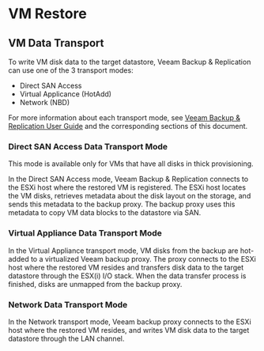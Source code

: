 # VM Restore

## VM Data Transport

To write VM disk data to the target datastore, Veeam Backup &
Replication can use one of the 3 transport modes:

- Direct SAN Access
- Virtual Applicance (HotAdd)
- Network (NBD)

For more information about each transport mode, see [Veeam Backup &
Replication User
Guide](https://helpcenter.veeam.com/docs/backup/vsphere/transport_modes.html?ver=95)
and the corresponding sections of this document.

### Direct SAN Access Data Transport Mode

This mode is available only for VMs that have all disks in thick
provisioning.

In the Direct SAN Access mode, Veeam Backup & Replication connects to
the ESXi host where the restored VM is registered. The ESXi host locates
the VM disks, retrieves metadata about the disk layout on the storage,
and sends this metadata to the backup proxy. The backup proxy uses this
metadata to copy VM data blocks to the datastore via SAN.

### Virtual Appliance Data Transport Mode

In the Virtual Appliance transport mode, VM disks from the backup are
hot-added to a virtualized Veeam backup proxy. The proxy connects to the
ESXi host where the restored VM resides and transfers disk data to the
target datastore through the ESX(i) I/O stack. When the data transfer
process is finished, disks are unmapped from the backup proxy.

### Network Data Transport Mode

In the Network transport mode, Veeam backup proxy connects to the ESXi
host where the restored VM resides, and writes VM disk data to the
target datastore through the LAN channel.
